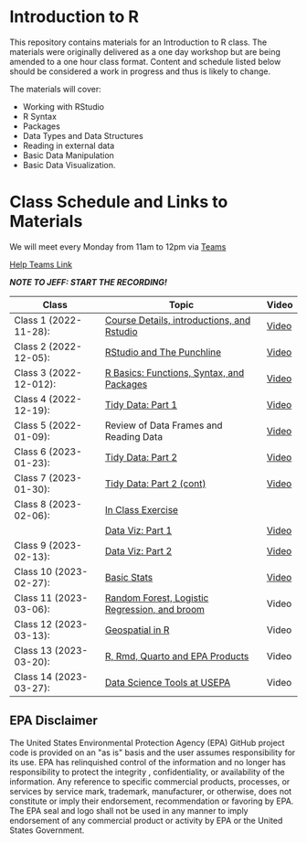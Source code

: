 # Introduction to R

This repository contains materials for an Introduction to R class. The materials were originally delivered as a one day workshop but are being amended to a one hour class format. Content and schedule listed below should be considered a work in progress and thus is likely to change.

The materials will cover:

-   Working with RStudio
-   R Syntax
-   Packages
-   Data Types and Data Structures
-   Reading in external data
-   Basic Data Manipulation
-   Basic Data Visualization.

# Class Schedule and Links to Materials

We will meet every Monday from 11am to 12pm via [Teams](https://teams.microsoft.com/l/meetup-join/19%3ameeting_ZGZkNjYzYjAtMDdjMi00MGZiLTkyNGItODUxMjY5ZWQyNmMx%40thread.v2/0?context=%7b%22Tid%22%3a%2288b378b3-6748-4867-acf9-76aacbeca6a7%22%2c%22Oid%22%3a%2290904e2a-aa82-465e-9922-afce4bc6d524%22%7d)

[Help Teams Link](https://teams.microsoft.com/l/meetup-join/19:meeting_OTMxMTI5MjQtMjc4ZC00YjkzLTlhODAtMGE3NGIzMDIxMjA2@thread.v2/0?context=%7B%22Tid%22:%2288b378b3-6748-4867-acf9-76aacbeca6a7%22,%22Oid%22:%22562059a4-d9bf-4414-8cdf-b57227ac0d79%22%7D)


***NOTE TO JEFF: START THE RECORDING!***

| Class                  | Topic                                                                 | Video |
|----------------|-----------------------------------------|----------------|
| Class 1 (2022-11-28):  | [Course Details, introductions, and Rstudio](lessons/00_first_class.md)|[Video](https://usepa-my.sharepoint.com/:v:/g/personal/hollister_jeff_epa_gov/EeN1V7Ylsu9FktnXb8_rEZoBuGdQ-2yAP8Vck8os_d42SQ)       |
| Class 2 (2022-12-05):  | [RStudio and The Punchline](lessons/01_rstudio.md)                    |[Video](https://usepa-my.sharepoint.com/:v:/g/personal/hollister_jeff_epa_gov/EYpjW84-XZdEsvOzwLdORpoB4YKd1lBG4qyipi3JLzRMPg)       |
| Class 3 (2022-12-012): | [R Basics: Functions, Syntax, and Packages](lessons/02_r_basics.md)   |[Video](https://usepa-my.sharepoint.com/:v:/g/personal/hollister_jeff_epa_gov/EYNJMKX70zhOmxFubHflwzMBRq8CoBqoubk45NyfpksG0A)|
| Class 4 (2022-12-19):  | [Tidy Data: Part 1](lessons/03_tidy_data_in_r_1.md)                   |[Video](https://usepa-my.sharepoint.com/:v:/g/personal/hollister_jeff_epa_gov/EbSszKCK1JlIljzvmRNZRf8BUekA1AfCmSzpCK5Wsuevhg)|
| Class 5 (2022-01-09):  | Review of Data Frames and Reading Data                                |[Video](https://usepa-my.sharepoint.com/:v:/g/personal/hollister_jeff_epa_gov/EXPsZname4hDkwA-VidmdJ4BbpWZv4A1-4Fp2gYyCIlS9w)|
| Class 6 (2023-01-23):  | [Tidy Data: Part 2](lessons/03_tidy_data_in_r_2.md)                   |[Video](https://usepa-my.sharepoint.com/:v:/g/personal/hollister_jeff_epa_gov/ERg3AuYADNVHly_ASQ2c7Y4BWx2KMqS8UhJWGL_VSB_6TQ)|
| Class 7 (2023-01-30):  | [Tidy Data: Part 2 (cont)](lessons/03_tidy_data_in_r_2.md#mutate)     |[Video](https://usepa-my.sharepoint.com/:v:/g/personal/hollister_jeff_epa_gov/EX3_twgFq9hNq0jfPA9FzlIBe-yTFNsHb8JNUFrewpwXCA)|
| Class 8 (2023-02-06):  | [In Class Exercise](lessons/03_tidy_data_in_r_2.md#homework-32)       |       |
|                        | [Data Viz: Part 1](lessons/04_data_viz_with_ggplot2.md)               |[Video](https://usepa-my.sharepoint.com/:v:/g/personal/hollister_jeff_epa_gov/ESuFOOYzrwBFrq4TlScuRbsBe7zwLfet3RaE0nkJawoisw)       |
| Class 9 (2023-02-13):  | [Data Viz: Part 2](lessons/04_data_viz_with_ggplot2.md#introduction-to-ggplot2-scatterplot)               |[Video](https://usepa-my.sharepoint.com/:v:/g/personal/hollister_jeff_epa_gov/EVrJnWYz7MVGvF6_9rSdDWcBmIlSsBrI5yK7gftdENV9YQ)       |
| Class 10 (2023-02-27): | [Basic Stats](lessons/06_basic_stats.md)                                                        |[Video](https://usepa-my.sharepoint.com/:v:/g/personal/hollister_jeff_epa_gov/EVO_e_WoUmlMpzZ3X1-klT8BVhcx9463aVofGSRV2f9__w)|
| Class 11 (2023-03-06): |[Random Forest, Logistic Regression, and broom](lessons/07_gis_in_r.md)|Video|
| Class 12 (2023-03-13): |[Geospatial in R](lessons/08_gis_in_r.md)|Video|
| Class 13 (2023-03-20): |[R, Rmd, Quarto and EPA Products](lessons/09_rmd_etc_and_products.md)|Video|
| Class 14 (2023-03-27): |[Data Science Tools at USEPA](lessons/10_ds_tools_epa.md)|Video|

## EPA Disclaimer

The United States Environmental Protection Agency (EPA) GitHub project code is provided on an "as is" basis and the user assumes responsibility for its use. EPA has relinquished control of the information and no longer has responsibility to protect the integrity , confidentiality, or availability of the information. Any reference to specific commercial products, processes, or services by service mark, trademark, manufacturer, or otherwise, does not constitute or imply their endorsement, recommendation or favoring by EPA. The EPA seal and logo shall not be used in any manner to imply endorsement of any commercial product or activity by EPA or the United States Government.
